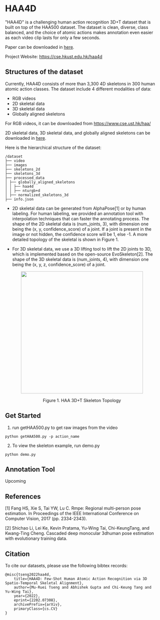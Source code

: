 # HAA4D

"HAA4D" is a challenging human action recognition 3D+T dataset that is built on top of the HAA500 dataset. The dataset is clean, diverse, class balanced, and the choice of atomic actions makes annotation even easier as each video clip lasts for only a few seconds. 

Paper can be downloaded in [here](https://cse.hkust.edu.hk/haa4d/images/paper.pdf).

Project Website: https://cse.hkust.edu.hk/haa4d

## Structures of the dataset
Currently, HAA4D consists of more than 3,300 4D skeletons in 300 human atomic action classes. The dataset include 4 different modalities of data:

* RGB videos
* 2D skeletal data
* 3D skeletal data
* Globally aligned skeletons

For RGB videos, it can be downloaded from https://www.cse.ust.hk/haa/

2D skeletal data, 3D skeletal data, and globally aligned skeletons can be downloaded in [here](https://cse.hkust.edu.hk/haa4d/download.html).

Here is the hierarchical structure of the dataset:

```
/dataset 
├── video
├── images 
├── skeletons_2d 
├── skeletons_3d 
├── processed_data
│ ├── globally_aligned_skeletons
│ │ ├── haa4d
│ │ ├── nturgb+d 
│ ├── normalized_skeletons_3d 
├── info.json
```


* 2D skeletal data can be generated from AlphaPose[1] or by human labeling. For human labeling, we provided an annotation tool with interpolation techniques that can faster the annotating process. The shape of the 2D skeletal data is (num_joints, 3), with dimension one being the (x, y, confidence_score) of a joint. If a joint is present in the image or not hidden, the confidence score will be 1, else -1. A more detailed topology of the skeletal is shown in Figure 1. 

* For 3D skeletal data, we use a 3D lifting tool to lift the 2D joints to 3D, which is implemented based on the open-source EvoSkeleton[2]. The shape of the 3D skeletal data is (num_joints, 4), with dimension one being the (x, y, z, confidence_score) of a joint.

<p align="center">
  <img width="400"  src="https://user-images.githubusercontent.com/32810188/122911842-4d413a00-d38a-11eb-8af6-b167504927a1.png" />
</p>
 <p align="center"> Figure 1. HAA 3D+T Skeleton Topology</p>    
 
## Get Started
1. run getHAA500.py to get raw images from the video
```
python getHAA500.py -p action_name
```

2. To view the skeleton example, run demo.py
```
python demo.py
```
## Annotation Tool
Upcoming


## References
[1] Fang HS, Xie S, Tai YW, Lu C. Rmpe: Regional multi-person pose estimation. In Proceedings of the IEEE International Conference on Computer Vision, 2017 (pp. 2334-2343).

[2] Shichao Li, Lei Ke, Kevin Pratama, Yu-Wing Tai, Chi-KeungTang, and Kwang-Ting Cheng. Cascaded deep monocular 3dhuman pose estimation with evolutionary training data.

## Citation
To cite our datasets, please use the following bibtex records:
```
@misc{tseng2022haa4d,
	title={HAA4D: Few-Shot Human Atomic Action Recognition via 3D Spatio-Temporal Skeletal Alignment}, 
	author={Mu-Ruei Tseng and Abhishek Gupta and Chi-Keung Tang and Yu-Wing Tai},
	year={2022},
	eprint={2202.07308},
	archivePrefix={arXiv},
	primaryClass={cs.CV}
}
```
